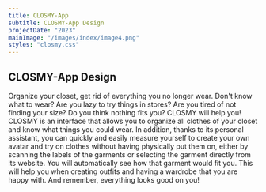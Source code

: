 ```yaml
---
title: CLOSMY-App
subtitle: CLOSMY-App Design
projectDate: "2023"
mainImage: "/images/index/image4.png"
styles: "closmy.css"
---
```

<section class="section">
        <h1 class="title">CLOSMY-App Design</h1>
    <div class="details">
        <p class="description">Organize your closet, get rid of everything you no longer wear. Don't know what to wear? Are you lazy to try things in stores? Are you tired of not finding your size? Do you think nothing fits you? CLOSMY will help you!
        CLOSMY is an interface that allows you to organize all clothes of your closet and know what things you could wear. In addition, thanks to its personal assistant, you can quickly and easily measure yourself to create your own avatar and try on clothes without having physically put them on, either by scanning the labels of the garments or selecting the garment directly from its website. You will automatically see how that garment would fit you. This will help you when creating outfits and having a wardrobe that you are happy with. And remember, everything looks good on you!</p>
        <div class="video"></div>
    </div>
    <div class="grid-container">
        <div class="image-container">
            <img class="img" src="/images/closmy/C-GOOGLE PLAY.png" alt="">
        </div>
        <div class="image-container">
            <img class="img" src="/images/closmy/C-MOCKUP MOVIL ICONOS.png" alt="">
        </div>
        <div class="image-container">
            <img class="img" src="/images/closmy/C-PANTALLA INICIO DE LA APLICAICÓN.png" alt="">
        </div>
        <div class="image-container">
            <img class="img" src="/images/closmy/C-REGISTRO.png" alt="">
        </div>
        <div class="image-container">
            <img class="img" src="/images/closmy/C-ALERTA CLOMY.png" alt="">
        </div>
        <div class="image-container">
            <img class="img" src="/images/closmy/C-ALERTA CLOMY 2.png" alt="">
        </div>
        <div class="image-container">
            <img class="img" src="/images/closmy/C-ALERTA ERROR CLOMY.png" alt="">
        </div>
        <div class="image-container">
            <img class="img" src="/images/closmy/C-PANTALLA PRINCIPAL AVATAR 2.png" alt="">
        </div>
        <div class="image-container">
            <img class="img" src="/images/closmy/C-WIRE1-80.jpg" alt="">
        </div>
        <div class="image-container">
            <img class="img" src="/images/closmy/C-WIRE1-80.jpg" alt="">
        </div>
        <div class="image-container">
            <img class="img" src="/images/closmy/C-WIRE3-80.jpg" alt="">
        </div>
        <div class="image-container">
            <img class="img" src="/images/closmy/C-WF3.jpg" alt="">
        </div>
    </div>
</section>